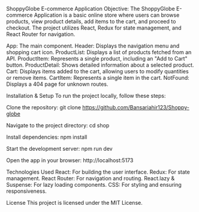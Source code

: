 ShoppyGlobe E-commerce Application
Objective:
The ShoppyGlobe E-commerce Application is a basic online store where users can browse products, view product details, add items to the cart, and proceed to checkout. The project utilizes React, Redux for state management, and React Router for navigation.

App: The main component.
Header: Displays the navigation menu and shopping cart icon.
ProductList: Displays a list of products fetched from an API.
ProductItem: Represents a single product, including an "Add to Cart" button.
ProductDetail: Shows detailed information about a selected product.
Cart: Displays items added to the cart, allowing users to modify quantities or remove items.
CartItem: Represents a single item in the cart.
NotFound: Displays a 404 page for unknown routes.

Installation & Setup
To run the project locally, follow these steps:

Clone the repository:
git clone https://github.com/Bansariahir123/Shoppy-globe

Navigate to the project directory:
cd shop

Install dependencies:
npm install

Start the development server:
npm run dev

Open the app in your browser:
http://localhost:5173


Technologies Used
React: For building the user interface.
Redux: For state management.
React Router: For navigation and routing.
React.lazy & Suspense: For lazy loading components.
CSS: For styling and ensuring responsiveness.

License
This project is licensed under the MIT License.

